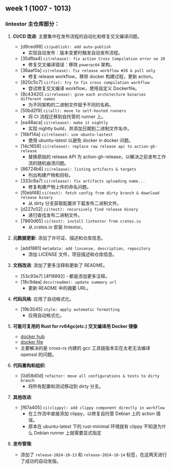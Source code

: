 ## week 1 (1007 - 1013)
### lintestor 主仓库部分：

1. **CI/CD 改进**:  主要集中在发布流程的自动化和修复交叉编译问题。
    - [d9ced98] `ci(publish): add auto-publish`
      -  实现自动发布：版本变更时触发自动发布流程。
    - [35dfba4] `ci(release): fix action Cross Compilation error no 29`
      - 修复交叉编译错误：移除 `powerpc64` 架构。
    - [36aaf0a] `ci(release): fix release workflow #28 & pull only`
      -  修复 release workflow，移除 docker 构建过程，更新 action。
    - [820c5c7] `ci(fix): try to fix cross compilation workflow`
      - 尝试修复交叉编译 workflow，使用自定义 Dockerfile。
    - [8c43420] `ci(release): give each architecture binaries different names`
      -  为不同架构的二进制文件赋予不同的名称。
    - [50bd2f9] `ci(all): move to self-hosted runners`
      - 将 CI 流程迁移到自托管的 runner 上。
    - [ea48aca] `ci(release): make it nightly`
      - 实现 nightly build，并添加日期到二进制文件名中。
    - [16bf14a] `ci(release): use ubuntu-lastest`
      - 使用 ubuntu-latest 以避免 docker in docker 问题。
    - [14c1658] `ci(release): replace raw release api to action-gh-release`
      - 替换原始的 release API 为 action-gh-release，以解决之前发布工作流的随机崩溃问题。
    - [86724b6] `ci(release): listing artifacts & targets`
      - 列出构建产物和目标。
    - [333c6a7] `ci(release): fix artifacts uploading name...`
      - 修复构建产物上传的命名问题。
    - [f0ebf48] `ci(test): fetch config from dirty branch & download release binary`
      - 从 dirty 分支获取配置并下载发布二进制文件。
    - [d227c02] `ci(test): recursively find release binary`
      - 递归查找发布二进制文件。
    - [7860d65] `ci(test): install lintestor from crates.io`
      - 从 crates.io 安装 lintestor。

2. **元数据更新**: 添加了许可证、描述和仓库信息。
    - [add1881] `metadata: add lincense, description, repository`
      - 添加 LICENSE 文件，项目描述和仓库信息。

3. **文档改进**:  添加了更多注释和更新了 README。
    - [53c93e7] [4f18892] - 都是添加更多注释。
    - [18c9daa] `docs(readme): update summary url`
      - 更新 README 中的摘要 URL。

4. **代码风格**: 应用了自动格式化。
    - [19b3045] `style: apply automatic formatting`
      - 应用自动格式化。

5. **可能可复用的 Rust for rv64gc(etc.) 交叉编译用 Docker 镜像**
   - [docker hub](https://hub.docker.com/r/255doesnotexist/lintestor-cross-compile)
   - [docker file](https://github.com/255doesnotexist/lintestor/blob/main/Dockerfile)
   - 主要解决的是 cross-rs 内建的 gcc 工具链版本实在太老无法编译 openssl 的问题。

6. **代码重构和组织**:
    - [0d58d0d] `refactor: move all configurations & tests to dirty branch`
      - 将所有配置和测试移动到 dirty 分支。

7. **其他改进**:
    - [f67a405] `ci(clippy): add clippy component directly in workflow`
      - 在工作流中直接添加 clippy，以修复自托管 Debian 上的 action 错误。
      - 原本在 ubuntu-latest 下的 rust-minimal 环境就有 clippy 不知道为什么 Debian runner 上就需要显式指定

8. **发布管理**:
    - 添加了 `release-2024-10-13` 和 `release-2024-10-14` 标签，在这两天进行了成功的自动发版。

